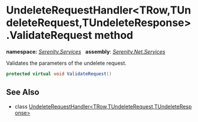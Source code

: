 # UndeleteRequestHandler&lt;TRow,TUndeleteRequest,TUndeleteResponse&gt;.ValidateRequest method
**namespace:** *[Serenity.Services](../../README.md#serenity.services-namespace)*   **assembly**: *[Serenity.Net.Services](../../README.md)*

Validates the parameters of the undelete request.

```csharp
protected virtual void ValidateRequest()
```

## See Also

* class [UndeleteRequestHandler&lt;TRow,TUndeleteRequest,TUndeleteResponse&gt;](../UndeleteRequestHandler-3.md)